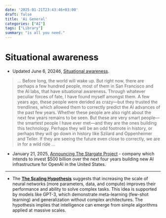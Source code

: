 ```yaml
---
date: '2025-01-21T23:43:46+03:00'
draft: false
title: 'Ai General'
categories: ["AI"]
tags: ["Library"]
summary: "is all you need."
---
```




# Situational awareness

- Updated June 6, 2024б, [Situational awareness](https://situational-awareness.ai). 

>... Before long, the world will wake up. But right now, there are perhaps a few hundred people, most of them in San Francisco and the AI labs, that have situational awareness. Through whatever peculiar forces of fate, I have found myself amongst them. A few years ago, these people were derided as crazy—but they trusted the trendlines, which allowed them to correctly predict the AI advances of the past few years. Whether these people are also right about the next few years remains to be seen. But these are very smart people—the smartest people I have ever met—and they are the ones building this technology. Perhaps they will be an odd footnote in history, or perhaps they will go down in history like Szilard and Oppenheimer and Teller. If they are seeing the future even close to correctly, we are in for a wild ride ...

- January 21, 2025, [Announcing The Stargate Project](https://openai.com/index/announcing-the-stargate-project/) - company which intends to invest $500 billion over the next four years building new AI infrastructure for OpenAI in the United States.

---------

- The **[The Scaling Hypothesis](https://gwern.net/scaling-hypothesis)** suggests that increasing the scale of neural networks (more parameters, data, and compute) improves their performance and ability to solve complex tasks. This idea is supported by models like GPT-3, which demonstrate meta-learning (few-shot learning) and generalization without complex architectures. The hypothesis implies that intelligence can emerge from simple algorithms applied at massive scales.